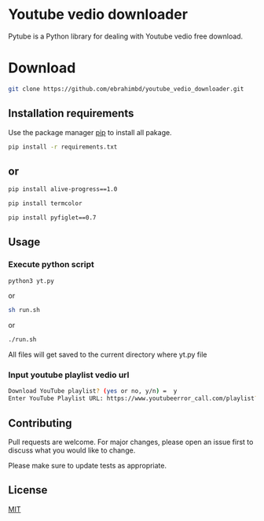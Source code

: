 # Youtube vedio downloader

Pytube is a Python library for dealing with Youtube vedio free download.

# Download
```bash
git clone https://github.com/ebrahimbd/youtube_vedio_downloader.git
```

## Installation requirements

Use the package manager [pip](https://pip.pypa.io/en/stable/) to install all pakage.




```bash
pip install -r requirements.txt
```

## or
```bash
pip install alive-progress==1.0
```
```bash
pip install termcolor
```
```bash
pip install pyfiglet==0.7
```


## Usage

### Execute python script
```bash
python3 yt.py
```
or
```bash
sh run.sh 
```
or
```bash
./run.sh
```

All files will get saved to the current directory where yt.py file


### Input youtube playlist vedio url
```bash
Download YouTube playlist? (yes or no, y/n) =  y
Enter YouTube Playlist URL: https://www.youtubeerror_call.com/playlist?list=PLauivoElc3gimdmLcIIpafEkzGs4tCQmi

```

## Contributing
Pull requests are welcome. For major changes, please open an issue first to discuss what you would like to change.

Please make sure to update tests as appropriate.

## License
[MIT](https://github.com/ebrahimbd/youtube_vedio_downloader/blob/main/LICENSE)
